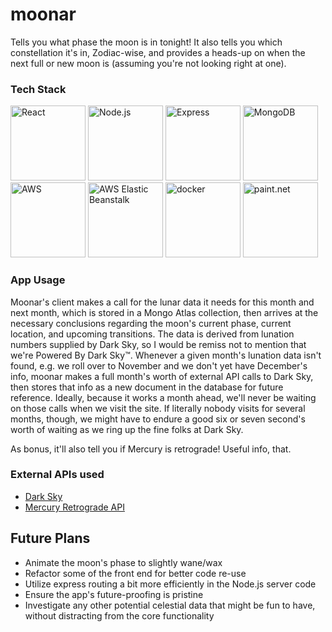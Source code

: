 # moonar
Tells you what phase the moon is in tonight! It also tells you which constellation it's in, Zodiac-wise, and provides a heads-up on when the next full or new moon is (assuming you're not looking right at one).



### Tech Stack

<img src="https://upload.wikimedia.org/wikipedia/commons/thumb/a/a7/React-icon.svg/1920px-React-icon.svg.png" width="120" alt="React" />
<img src="https://upload.wikimedia.org/wikipedia/commons/thumb/d/d9/Node.js_logo.svg/1920px-Node.js_logo.svg.png" width="120" alt="Node.js" />
<img src="https://moriohcdn.b-cdn.net/8c8203b86e.png" width="120" alt="Express" />
<img src="https://webassets.mongodb.com/_com_assets/cms/mongodb_logo1-76twgcu2dm.png" width="120" alt="MongoDB" />
<img src="https://www.multichannel.com/.image/c_limit%2Ccs_srgb%2Cq_auto:good%2Cw_500/MTU0MDYzODE5MTk5MDMwMzU0/aws-logojpg.webp" width="120" alt="AWS" />                                                                                         
<img src="https://foghornconsulting.com/wp-content/uploads/2016/08/elastic_beanstalk.png" width="120" alt="AWS Elastic Beanstalk" />
<img src="https://cdn.worldvectorlogo.com/logos/docker.svg" width="120" alt="docker" />
<img src="https://content.invisioncic.com/r125076/monthly_2018_09/image.png.1160c4259c0fcfd678fdf455c42220f0.png" width="120" alt="paint.net" />

### App Usage

Moonar's client makes a call for the lunar data it needs for this month and next month, which is stored in a Mongo Atlas collection, then arrives at the necessary conclusions regarding the moon's current phase, current location, and upcoming transitions. The data is derived from lunation numbers supplied by Dark Sky, so I would be remiss not to mention that we're Powered By Dark Sky™. Whenever a given month's lunation data isn't found, e.g. we roll over to November and we don't yet have December's info, moonar makes a full month's worth of external API calls to Dark Sky, then stores that info as a new document in the database for future reference. Ideally, because it works a month ahead, we'll never be waiting on those calls when we visit the site. If literally nobody visits for several months, though, we might have to endure a good six or seven second's worth of waiting as we ring up the fine folks at Dark Sky.

As bonus, it'll also tell you if Mercury is retrograde! Useful info, that.

### External APIs used

- <a href="https://darksky.net/poweredby/">Dark Sky</a>
- <a href="https://mercuryretrogradeapi.com">Mercury Retrograde API</a>

## Future Plans

- Animate the moon's phase to slightly wane/wax
- Refactor some of the front end for better code re-use
- Utilize express routing a bit more efficiently in the Node.js server code
- Ensure the app's future-proofing is pristine
- Investigate any other potential celestial data that might be fun to have, without distracting from the core functionality
